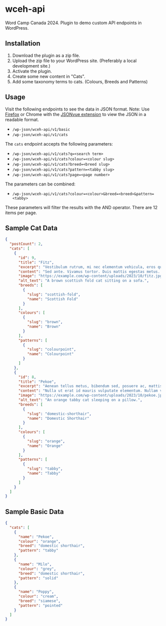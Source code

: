# wceh-api
Word Camp Canada 2024. Plugin to demo custom API endpoints in WordPress.

## Installation
1. Download the plugin as a zip file.
2. Upload the zip file to your WordPress site. (Preferably a local development site.)
3. Activate the plugin.
4. Create some new content in "Cats".
5. Add some taxonomy terms to cats. (Colours, Breeds and Patterns)

## Usage
Visit the following endpoints to see the data in JSON format.
Note: Use [Firefox](https://www.mozilla.org/) or Chrome with the [JSONvue extension](https://chrome.google.com/webstore/detail/jsonvue/chklaanhfefbnpoihckbnefhakgolnmc) to view the JSON in a readable format.

- `/wp-json/wceh-api/v1/basic`
- `/wp-json/wceh-api/v1/cats`

The `cats` endpoint accepts the following parameters:

- `/wp-json/wceh-api/v1/cats?q=<search term>`
- `/wp-json/wceh-api/v1/cats?colour=<colour slug>`
- `/wp-json/wceh-api/v1/cats?breed=<breed slug>`
- `/wp-json/wceh-api/v1/cats?pattern=<tabby slug>`
- `/wp-json/wceh-api/v1/cats?page=<page number>`

The parameters can be combined:

- `/wp-json/wceh-api/v1/cats?colour=<colour>&breed=<breed>&pattern=<tabby>`

These parameters will filter the results with the AND operator. 
There are 12 items per page.

## Sample Cat Data

```json
{
  "postCount": 2,
  "cats": [
    {
      "id": 9,
      "title": "Fitz",
      "excerpt": "Vestibulum rutrum, mi nec elementum vehicula, eros quam gravida nisl, id fringilla neque ante vel mi. Nam commodo suscipit quam. Nullam vel sem. Vivamus euismod mauris. Ut leo.",
      "content": "Sed ante. Vivamus tortor. Duis mattis egestas metus. Aenean fermentum. Donec ut mauris eget massa tempor convallis. Nulla neque libero, convallis eget, eleifend luctus, ultricies eu, nibh.",
      "image": "https://example.com/wp-content/uploads/2023/10/fitz.jpg",
      "alt_text": "A brown scottish fold cat sitting on a sofa.",
      "breeds": [
        {
          "slug": "scottish-fold",
          "name": "Scottish Fold"
        }
      ],
      "colours": [
        {
          "slug": "brown",
          "name": "Brown"
        }
      ],
      "patterns": [
        {
          "slug": "colourpoint",
          "name": "Colourpoint"
        }
      ]
    },
    {
      "id": 8,
      "title": "Pekoe",
      "excerpt": "Aenean tellus metus, bibendum sed, posuere ac, mattis non, nunc. Sed in libero ut nibh placerat accumsan. Quisque id mi. Morbi mollis tellus ac sapien. Proin faucibus arcu quis ante.",
      "content": "Nulla ut erat id mauris vulputate elementum. Nullam varius. Nulla facilisi. Cras non velit nec nisi vulputate nonummy. Maecenas tincidunt lacus at velit. Vivamus vel nulla eget eros elementum pellentesque.", 
      "image": "https://example.com/wp-content/uploads/2023/10/pekoe.jpg",
      "alt_text": "An orange tabby cat sleeping on a pillow.",
      "breeds": [
        {
          "slug": "domestic-shorthair",
          "name": "Domestic Shorthair"
        }
      ],
      "colours": [
        {
          "slug": "orange",
          "name": "Orange"
        }
      ],
      "patterns": [
        {
          "slug": "tabby",
          "name": "Tabby"
        }
      ]
    }
  ]
}
```
## Sample Basic Data 

```json
{
  "cats": [
    {
      "name": "Pekoe",
      "colour": "orange",
      "breed": "domestic shorthair",
      "pattern": "tabby"
    },
    {
      "name": "Milo",
      "colour": "grey",
      "breed": "domestic shorthair",
      "pattern": "solid"
    },
    {
      "name": "Poppy",
      "colour": "cream",
      "breed": "siamese",
      "pattern": "pointed"
    }
  ]
}
```